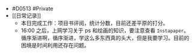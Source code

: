 - #D0513 #Private
- [[日常记录]]
	- 本日完成工作：项目书评阅，统计分数，目前还差平原的打分。
	- 16:00 之后，上网学习关于 ps 和绘画的知识，要注意查看 `Instapaper`。
	  循序渐进啊，循序渐进，学这么多东西真的头大，但是我要学习。目前的困境是时间利用还存在问题。